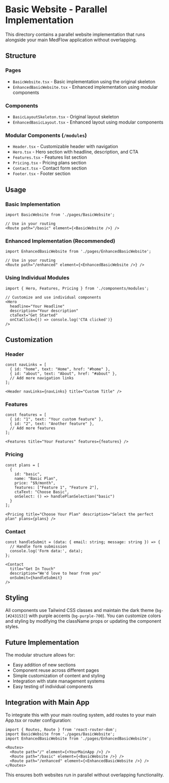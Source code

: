 # Basic Website - Parallel Implementation

This directory contains a parallel website implementation that runs alongside your main MedFlow application without overlapping.

## Structure

### Pages
- `BasicWebsite.tsx` - Basic implementation using the original skeleton
- `EnhancedBasicWebsite.tsx` - Enhanced implementation using modular components

### Components
- `BasicLayoutSkeleton.tsx` - Original layout skeleton
- `EnhancedBasicLayout.tsx` - Enhanced layout using modular components

### Modular Components (`/modules`)
- `Header.tsx` - Customizable header with navigation
- `Hero.tsx` - Hero section with headline, description, and CTA
- `Features.tsx` - Features list section
- `Pricing.tsx` - Pricing plans section
- `Contact.tsx` - Contact form section
- `Footer.tsx` - Footer section

## Usage

### Basic Implementation
```tsx
import BasicWebsite from './pages/BasicWebsite';

// Use in your routing
<Route path="/basic" element={<BasicWebsite />} />
```

### Enhanced Implementation (Recommended)
```tsx
import EnhancedBasicWebsite from './pages/EnhancedBasicWebsite';

// Use in your routing
<Route path="/enhanced" element={<EnhancedBasicWebsite />} />
```

### Using Individual Modules
```tsx
import { Hero, Features, Pricing } from './components/modules';

// Customize and use individual components
<Hero
  headline="Your Headline"
  description="Your description"
  ctaText="Get Started"
  onCtaClick={() => console.log('CTA clicked')}
/>
```

## Customization

### Header
```tsx
const navLinks = [
  { id: "home", text: "Home", href: "#home" },
  { id: "about", text: "About", href: "#about" },
  // Add more navigation links
];

<Header navLinks={navLinks} title="Custom Title" />
```

### Features
```tsx
const features = [
  { id: "1", text: "Your custom feature" },
  { id: "2", text: "Another feature" },
  // Add more features
];

<Features title="Your Features" features={features} />
```

### Pricing
```tsx
const plans = [
  {
    id: "basic",
    name: "Basic Plan",
    price: "$9/month",
    features: ["Feature 1", "Feature 2"],
    ctaText: "Choose Basic",
    onSelect: () => handlePlanSelection("basic")
  }
];

<Pricing title="Choose Your Plan" description="Select the perfect plan" plans={plans} />
```

### Contact
```tsx
const handleSubmit = (data: { email: string; message: string }) => {
  // Handle form submission
  console.log('Form data:', data);
};

<Contact
  title="Get In Touch"
  description="We'd love to hear from you"
  onSubmit={handleSubmit}
/>
```

## Styling

All components use Tailwind CSS classes and maintain the dark theme (`bg-[#243153]`) with purple accents (`bg-purple-700`). You can customize colors and styling by modifying the className props or updating the component styles.

## Future Implementation

The modular structure allows for:
- Easy addition of new sections
- Component reuse across different pages
- Simple customization of content and styling
- Integration with state management systems
- Easy testing of individual components

## Integration with Main App

To integrate this with your main routing system, add routes to your main App.tsx or router configuration:

```tsx
import { Routes, Route } from 'react-router-dom';
import BasicWebsite from './pages/BasicWebsite';
import EnhancedBasicWebsite from './pages/EnhancedBasicWebsite';

<Routes>
  <Route path="/" element={<YourMainApp />} />
  <Route path="/basic" element={<BasicWebsite />} />
  <Route path="/enhanced" element={<EnhancedBasicWebsite />} />
</Routes>
```

This ensures both websites run in parallel without overlapping functionality.




